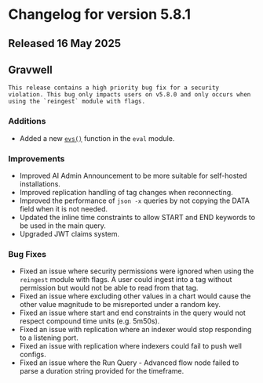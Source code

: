 # Changelog for version 5.8.1

## Released 16 May 2025

## Gravwell

```{note}
This release contains a high priority bug fix for a security violation. This bug only impacts users on v5.8.0 and only occurs when using the `reingest` module with flags.
```

### Additions

* Added a new [`evs()`]() function in the `eval` module. 

### Improvements

* Improved AI Admin Announcement to be more suitable for self-hosted installations.
* Improved replication handling of tag changes when reconnecting. 
* Improved the performance of `json -x` queries by not copying the DATA field when it is not needed.
* Updated the inline time constraints to allow START and END keywords to be used in the main query.
* Upgraded JWT claims system.

### Bug Fixes

* Fixed an issue where security permissions were ignored when using the `reingest` module with flags. A user could ingest into a tag without permission but would not be able to read from that tag.
* Fixed an issue where excluding other values in a chart would cause the other value magnitude to be misreported under a random key.
* Fixed an issue where start and end constraints in the query would not respect compound time units (e.g. 5m50s).
* Fixed an issue with replication where an indexer would stop responding to a listening port.
* Fixed an issue with replication where indexers could fail to push well configs.
* Fixed an issue where the Run Query - Advanced flow node failed to parse a duration string provided for the timeframe.